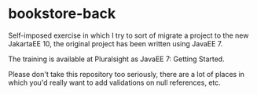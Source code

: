 # bookstore-back

Self-imposed exercise in which I try to sort of migrate a project to the new JakartaEE 10, the original project has been written using JavaEE 7.

The training is available at Pluralsight as JavaEE 7: Getting Started.

Please don't take this repository too seriously, there are a lot of places in which you'd really want to add validations on null references, etc.
